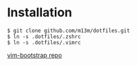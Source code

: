 # Installation

```
$ git clone github.com/m13m/dotfiles.git
$ ln -s .dotfiles/.zshrc
$ ln -s .dotfiles/.vimrc
```

[vim-bootstrap repo](https://github.com/avelino/vim-bootstrap)
